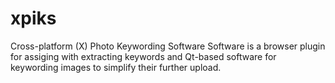 xpiks
=====

Cross-platform (X) Photo Keywording Software
Software is a browser plugin for assiging with extracting keywords and Qt-based software for keywording images to simplify their further upload.
